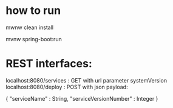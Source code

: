 # how to run

mwnw clean install

mvnw spring-boot:run

# REST interfaces: 
localhost:8080/services : GET with url parameter systemVersion
localhost:8080/deploy : POST with json payload:

{
    "serviceName" : String,
    "serviceVersionNumber" : Integer
}